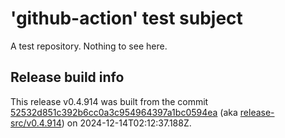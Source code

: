 # 'github-action' test subject

A test repository. Nothing to see here.


## Release build info

This release v0.4.914 was built from the commit [52532d851c392b6cc0a3c954964397a1bc0594ea](https://github.com/kattecon/gh-release-test-ga/tree/52532d851c392b6cc0a3c954964397a1bc0594ea) (aka [release-src/v0.4.914](https://github.com/kattecon/gh-release-test-ga/tree/release-src/v0.4.914)) on 2024-12-14T02:12:37.188Z.
        
